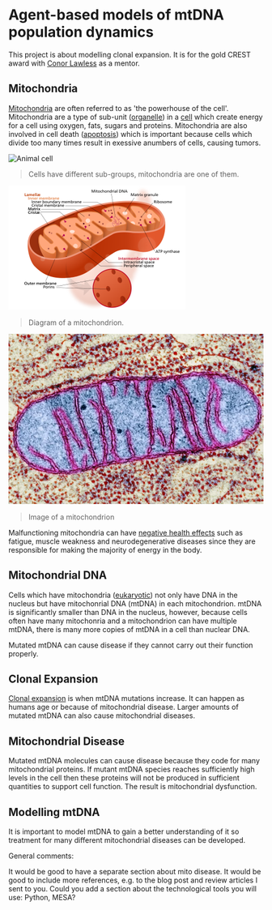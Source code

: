 # Agent-based models of mtDNA population dynamics
This project is about modelling clonal expansion. It is for the gold CREST award with [Conor Lawless](https://www.ncl.ac.uk/medical-sciences/people/profile/conorlawless.html) as a mentor.

## Mitochondria
[Mitochondria](https://en.wikipedia.org/wiki/Mitochondrion) are often referred to as 'the powerhouse of the cell'. Mitochondria are a type of sub-unit ([organelle](https://en.wikipedia.org/wiki/Organelle)) in a [cell](https://en.wikipedia.org/wiki/Cell_(biology)) which create energy for a cell using oxygen, fats, sugars and proteins. Mitochondria are also involved in cell death ([apoptosis](https://en.wikipedia.org/wiki/Apoptosis)) which is important because cells which divide too many times result in exessive anumbers of cells, causing tumors.

![Animal cell](https://upload.wikimedia.org/wikipedia/commons/4/48/Animal_cell_structure_en.svg)

> Cells have different sub-groups, mitochondria are one of them.

![Mitochondria](images/Mitochondrion_structure.png)

> Diagram of a mitochondrion.

![mitochondrion](images/mitochondrion.webp)

> Image of a mitochondrion

Malfunctioning mitochondria can have [negative health effects](https://www.umdf.org/what-is-mitochondrial-disease-2/0) such as fatigue, muscle weakness and neurodegenerative diseases since they are responsible for making the majority of energy in the body.

## Mitochondrial DNA
Cells which have mitochondria ([eukaryotic](https://biologydictionary.net/eukaryotic-cell/)) not only have DNA in the nucleus but have mitochonrial DNA (mtDNA) in each mitochondrion. mtDNA is significantly smaller than DNA in the nucleus, however, because cells often have many mitochonria and a mitochondrion can have multiple mtDNA, there is many more copies of mtDNA in a cell than nuclear DNA. 

Mutated mtDNA can cause disease if they cannot carry out their function properly.

## Clonal Expansion
[Clonal expansion](https://royalsocietypublishing.org/doi/10.1098/rsob.200061) is when mtDNA mutations increase. It can happen as humans age or because of mitochondrial disease. Larger amounts of mutated mtDNA can also cause mitochondrial diseases.

## Mitochondrial Disease
Mutated mtDNA molecules can cause disease because they code for many mitochondrial proteins.  If mutant mtDNA species reaches sufficiently high levels in the cell then these proteins will not be produced in sufficient quantities to support cell function. The result is mitochondrial dysfunction. 

## Modelling mtDNA
It is important to model mtDNA to gain a better understanding of it so treatment for many different mitochondrial diseases can be developed.


General comments:

It would be good to have a separate section about mito disease.
It would be good to include more references, e.g. to the blog post and review articles I sent to you.
Could you add a section about the technological tools you will use: Python, MESA?



